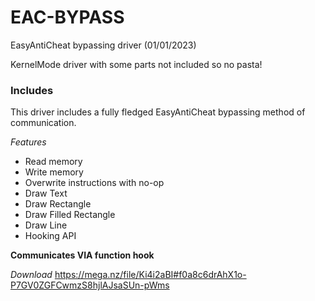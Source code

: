 # EAC-BYPASS

EasyAntiCheat bypassing driver (01/01/2023)

KernelMode driver with some parts not included so no pasta!

### Includes
This driver includes a fully fledged EasyAntiCheat bypassing method of communication.

*Features*
  - Read memory
  - Write memory
  - Overwrite instructions with no-op
  - Draw Text
  - Draw Rectangle
  - Draw Filled Rectangle
  - Draw Line
  - Hooking API

**Communicates VIA function hook**

*Download*
https://mega.nz/file/Ki4i2aBI#f0a8c6drAhX1o-P7GV0ZGFCwmzS8hjlAJsaSUn-pWms
